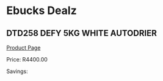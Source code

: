 
# Ebucks Dealz
## DTD258 DEFY 5KG WHITE AUTODRIER
[Product Page](https://www.ebucks.com/web/shop/productSelected.do?prodId=1173302343&catId=704981826)

Price: R4400.00

Savings: 


	
